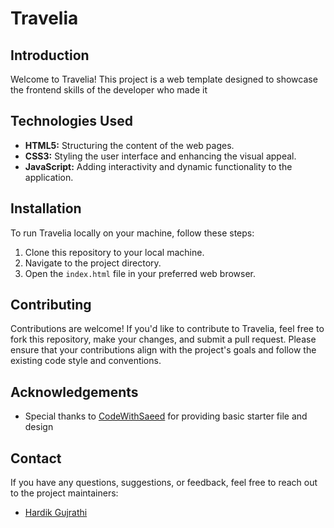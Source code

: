 # Travelia

## Introduction
Welcome to Travelia! This project is a web template designed to showcase the frontend skills of the developer who made it

## Technologies Used
- **HTML5:** Structuring the content of the web pages.
- **CSS3:** Styling the user interface and enhancing the visual appeal.
- **JavaScript:** Adding interactivity and dynamic functionality to the application.


## Installation
To run Travelia locally on your machine, follow these steps:
1. Clone this repository to your local machine.
2. Navigate to the project directory.
3. Open the `index.html` file in your preferred web browser.

## Contributing
Contributions are welcome! If you'd like to contribute to Travelia, feel free to fork this repository, make your changes, and submit a pull request. Please ensure that your contributions align with the project's goals and follow the existing code style and conventions.



## Acknowledgements
- Special thanks to [CodeWithSaeed](https://www.youtube.com/@codewithsadee) for providing basic starter file and design


## Contact
If you have any questions, suggestions, or feedback, feel free to reach out to the project maintainers:
- [Hardik Gujrathi](https://github.com/TheMercury1229)

